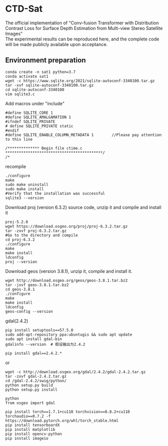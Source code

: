 # CTD-Sat
The official implementation of "Conv-fusion Transformer with Distribution Contrast Loss for Surface Depth Estimation from Multi-view Stereo Satellite Images”
<br>
The experimental results can be reproduced here, and the complete code will be made publicly available upon acceptance.
## Environment preparation
```Shell
conda create -n sat1 python=3.7
conda activate sat1
wget -c https://www.sqlite.org/2021/sqlite-autoconf-3340100.tar.gz
tar -xvf sqlite-autoconf-3340100.tar.gz
cd sqlite-autoconf-3340100
vim sqlite3.c
```
Add macros under "include"
```Shell
#define SQLITE_CORE 1
#define SQLITE_AMALGAMATION 1
#ifndef SQLITE_PRIVATE
# define SQLITE_PRIVATE static
#endif
#define SQLITE_ENABLE_COLUMN_METADATA 1        //Please pay attention to this line
 
/************** Begin file ctime.c *******************************************/
/*
```
recompile
```Shell
./configure
make
sudo make uninstall
sudo make install
#Verify that the installation was successful
sqlite3 --version
```
Download proj (version 6.3.2) source code, unzip it and compile and install it
```Shell
proj-5.2.0
wget https://download.osgeo.org/proj/proj-6.3.2.tar.gz
tar -zxvf proj-6.3.2.tar.gz
#Go to the directory and compile
cd proj-6.3.2
./configure
make
make install
ldconfig
proj --version
```
Download geos (version 3.8.1), unzip it, compile and install it.
```Shell
wget http://download.osgeo.org/geos/geos-3.8.1.tar.bz2
tar -jxvf geos-3.8.1.tar.bz2
cd geos-3.8.1
./configure
make
make install 
ldconfig
geos-config --version
```
gdal(2.4.2)
```Shell
pip install setuptools==57.5.0
sudo add-apt-repository ppa:ubuntugis && sudo apt update
sudo apt install gdal-bin
gdalinfo --version  # 假设输出为2.4.2
```
```Shell
pip install gdal==2.4.2.*
```
or
```Shell
wget -c http://download.osgeo.org/gdal/2.4.2/gdal-2.4.2.tar.gz
tar -zxvf gdal-2.4.2.tar.gz
cd /gdal-2.4.2/swig/python/
python setup.py build
python setup.py install
```
```Shell
python
from osgeo import gdal
```
```Shell
pip install torch==1.7.1+cu110 torchvision==0.8.2+cu110 torchaudio==0.7.2 -f https://download.pytorch.org/whl/torch_stable.html
pip install tensorboardX
pip install matplotlib
pip install opencv-python
pip install imageio
```
